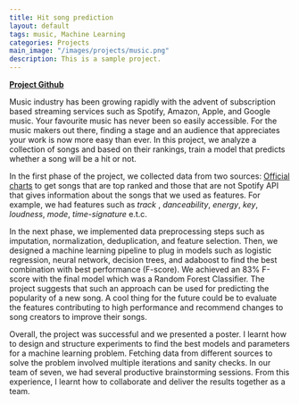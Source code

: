 ```yaml
---
title: Hit song prediction
layout: default
tags: music, Machine Learning
categories: Projects
main_image: "/images/projects/music.png"
description: This is a sample project.
---
```


[**Project Github**](https://github.com/Shreyanand/Music_Hit_Prediction_-acoustic_data)

Music industry has been growing rapidly with the advent of subscription based streaming services such as Spotify, Amazon, Apple, and Google music. Your favourite music has never been so easily accessible. For the music makers out there, finding a stage and an audience that appreciates your work is now more easy than ever. In this project, we analyze a collection of songs and based on their rankings, train a model that predicts whether a song will be a hit or not.

In the first phase of the project, we collected data from two sources:
[Official charts](www.officialcharts.com) to get songs that are top ranked and those that are not
Spotify API that gives information about the songs that we used as features. For example, we had features such as _track_ , _danceability_, _energy_, _key_, _loudness_,  _mode_, _time-signature_ e.t.c.

In the next phase, we implemented data preprocessing steps such as imputation, normalization, deduplication, and feature selection. Then, we designed  a  machine  learning  pipeline  to plug in models  such  as  logistic  regression,  neural  network,  decision  trees,  and  adaboost to find the best combination with best performance (F-score). We achieved an 83% F-score with the final model which was a Random Forest Classifier. The project suggests that such an approach can be used for predicting the popularity of a new song. A cool thing for the future could be to evaluate the features contributing to high performance and recommend changes to song creators to improve their songs.

Overall, the project was successful and we presented a poster. I learnt how to design and structure experiments to find the best models and parameters for a machine learning problem. Fetching data from different sources to solve the problem involved multiple iterations and sanity checks. In our team of seven, we had several productive brainstorming sessions. From this experience, I learnt how to collaborate and deliver the results together as a team.
